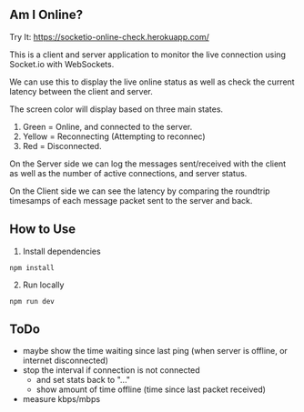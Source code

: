 ## Am I Online?

Try It: https://socketio-online-check.herokuapp.com/

This is a client and server application to monitor the live connection using Socket.io with WebSockets.  

We can use this to display the live online status as well as check the current latency between the client and server.

The screen color will display based on three main states.
1. Green = Online, and connected to the server.
2. Yellow = Reconnecting (Attempting to reconnec)
3. Red = Disconnected.

On the Server side we can log the messages sent/received with the client as well as the number of active connections, and server status.

On the Client side we can see the latency by comparing the roundtrip timesamps of each message packet sent to the server and back.

## How to Use
1. Install dependencies
```
npm install
```

2. Run locally
```
npm run dev
```


## ToDo
* maybe show the time waiting since last ping (when server is offline, or internet disconnected)
* stop the interval if connection is not connected
  * and set stats back to "..."
  * show amount of time offline (time since last packet received)
* measure kbps/mbps